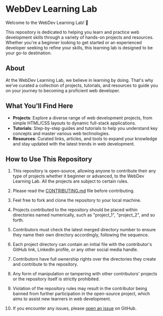 # WebDev Learning Lab

Welcome to the WebDev Learning Lab! 🚀

This repository is dedicated to helping you learn and practice web development skills through a variety of hands-on projects and resources. Whether you're a beginner looking to get started or an experienced developer seeking to refine your skills, this learning lab is designed to be your go-to destination.

## About

At the WebDev Learning Lab, we believe in learning by doing. That's why we've curated a collection of projects, tutorials, and resources to guide you on your journey to becoming a proficient web developer.

## What You'll Find Here

- **Projects**: Explore a diverse range of web development projects, from simple HTML/CSS layouts to dynamic full-stack applications.
- **Tutorials**: Step-by-step guides and tutorials to help you understand key concepts and master various web technologies.
- **Resources**: Curated links, articles, and tools to expand your knowledge and stay updated with the latest trends in web development.

## How to Use This Repository

1. This repository is open-source, allowing anyone to contribute their any type of projects whether it beginner or
   advanced, to the WebDev Learning Lab. All the projects are subject to certain rules.

2. Please read the [CONTRIBUTING.md](CONTRIBUTING.md) file before contributing.

3. Feel free to fork and clone the repository to your local machine.

4. Projects contributed to the repository should be placed within directories named numerically, such as "project_1", "project_2", and so forth.

5. Contributors must check the latest merged directory number to ensure they name their own directory accordingly, following the sequence.

6. Each project directory can contain an initial file with the contributor's GitHub link, LinkedIn profile, or any other social media handle.

7. Contributors have full ownership rights over the directories they create and contribute to the repository.

8. Any form of manipulation or tampering with other contributors' projects or the repository itself is strictly prohibited.

9. Violation of the repository rules may result in the contributor being banned from further participation in the open-source project, which aims to assist new learners in web development.

10. If you encounter any issues, please [open an issue](https://github.com/WebDev-Learning-Lab/WebDev-Learning-Lab/issues/new) on GitHub.
